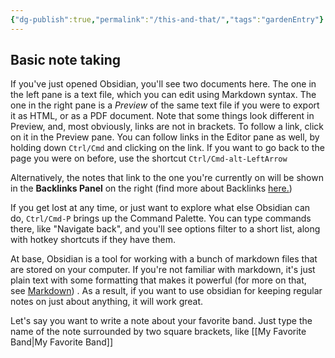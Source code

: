 ```yaml
---
{"dg-publish":true,"permalink":"/this-and-that/","tags":"gardenEntry"}
---
```


## Basic note taking

If you've just opened Obsidian, you'll see two documents here. The one in the left pane is a text file, which you can edit using Markdown syntax. The one in the right pane is a _Preview_ of the same text file if you were to export it as HTML, or as a PDF document. Note that some things look different in Preview, and, most obviously, links are not in brackets. To follow a link, click on it in the Preview pane. You can follow links in the Editor pane as well, by holding down `Ctrl/Cmd` and clicking on the link. If you want to go back to the page you were on before, use the shortcut `Ctrl/Cmd-alt-LeftArrow`

Alternatively, the notes that link to the one you're currently on will be shown in the **Backlinks Panel** on the right (find more about Backlinks [here.](https://help.obsidian.md/Plugins/Backlinks))

If you get lost at any time, or just want to explore what else Obsidian can do, `Ctrl/Cmd-P` brings up the Command Palette. You can type commands there, like "Navigate back", and you'll see options filter to a short list, along with hotkey shortcuts if they have them.

At base, Obsidian is a tool for working with a bunch of markdown files that are stored on your computer. If you're not familiar with markdown, it's just plain text with some formatting that makes it powerful (for more on that, see [Markdown](https://help.obsidian.md/How+to/Format+your+notes)) . As a result, if you want to use obsidian for keeping regular notes on just about anything, it will work great.

Let's say you want to write a note about your favorite band. Just type the name of the note surrounded by two square brackets, like [[My Favorite Band\|My Favorite Band]]